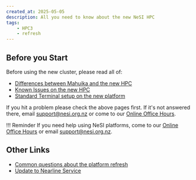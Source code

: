 ```yaml
---
created_at: 2025-05-05
description: All you need to know about the new NeSI HPC
tags: 
    - HPC3
    - refresh
---
```


## Before you Start

Before using the new cluster, please read all of:

- [Differences between Mahuika and the new HPC](../FAQs/Mahuika_HPC3_Differences.md)
- [Known Issues on the new HPC](Known_Issues_HPC3.md)
- [Standard Terminal setup on the new platform](../../Scientific_Computing/Terminal_Setup/Standard_Terminal_Setup.md)

If you hit a problem please check the above pages first. If it's not answered there, email [support@nesi.org.nz](mailto:support@nesi.org.nz) or come to our [Online Office Hours](https://docs.nesi.org.nz/Getting_Started/Getting_Help/Weekly_Online_Office_Hours/).

!!! Reminder
    If you need help using NeSI platforms, come to our [Online Office Hours](https://docs.nesi.org.nz/Getting_Started/Getting_Help/Weekly_Online_Office_Hours/) or email [support@nesi.org.nz](mailto:support@nesi.org.nz).

## Other Links

- [Common questions about the platform refresh](../FAQs/Common_questions_about_the_platform_refresh.md)
- [Update to Nearline Service](update_to_nearline_service.md)

